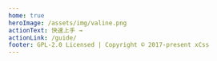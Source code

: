 ```yaml
---
home: true
heroImage: /assets/img/valine.png
actionText: 快速上手 →
actionLink: /guide/
footer: GPL-2.0 Licensed | Copyright © 2017-present xCss
---
```

